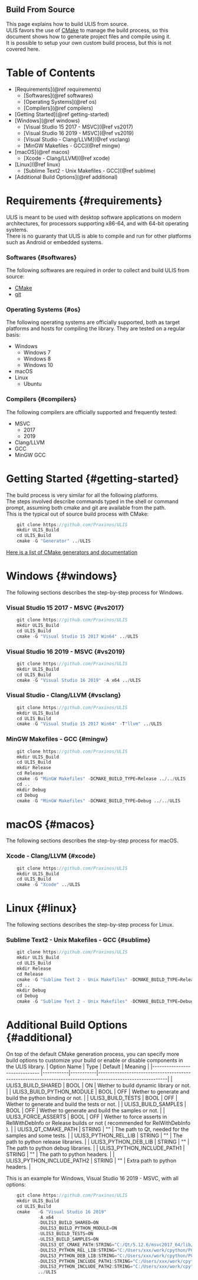 ## Build From Source
This page explains how to build ULIS from source.  
ULIS favors the use of [CMake](https://cmake.org/) to manage the build process, so this document shows how to generate project files and compile using it.  
It is possible to setup your own custom build process, but this is not covered here.

# Table of Contents
- [Requirements](@ref requirements)
    + [Softwares](@ref softwares)
    + [Operating Systems](@ref os)
    + [Compilers](@ref compilers)
- [Getting Started](@ref getting-started)
- [Windows](@ref windows)
    + [Visual Studio 15 2017 - MSVC](@ref vs2017)
    + [Visual Studio 16 2019 - MSVC](@ref vs2019)
    + [Visual Studio - Clang/LLVM](@ref vsclang)
    + [MinGW Makefiles - GCC](@ref mingw)
- [macOS](@ref macos)
    + [Xcode - Clang/LLVM](@ref xcode)
- [Linux](@ref linux)
    + [Sublime Text2 - Unix Makefiles - GCC](@ref sublime)
- [Additional Build Options](@ref additional)

# Requirements {#requirements}
ULIS is meant to be used with desktop software applications on modern architectures, for processors supporting x86-64, and with 64-bit operating systems.  
There is no guaranty that ULIS is able to compile and run for other platforms such as Android or embedded systems.

### Softwares {#softwares}
The following softwares are required in order to collect and build ULIS from source:
- [CMake](https://cmake.org/)
- [git](https://git-scm.com/)

### Operating Systems {#os}
The following operating systems are officially supported, both as target platforms and hosts for compiling the library. They are tested on a regular basis:
- Windows
    + Windows 7
    + Windows 8
    + Windows 10
- macOS
- Linux
    + Ubuntu

### Compilers {#compilers}
The following compilers are officially supported and frequently tested:
- MSVC
    + 2017
    + 2019
- Clang/LLVM
- GCC
- MinGW GCC

# Getting Started {#getting-started}
The build process is very similar for all the following platforms.  
The steps involved describe commands typed in the shell or command prompt, assuming both cmake and git are available from the path.  
This is the typical out of source build process with CMake:

```d
    git clone https://github.com/Praxinos/ULIS
    mkdir ULIS_Build
    cd ULIS_Build
    cmake -G "Generator" ../ULIS
```
[Here is a list of CMake generators and documentation](https://cmake.org/cmake/help/latest/manual/cmake-generators.7.html)

# Windows {#windows}
The following sections describes the step-by-step process for Windows.
### Visual Studio 15 2017 - MSVC {#vs2017}
```d
    git clone https://github.com/Praxinos/ULIS
    mkdir ULIS_Build
    cd ULIS_Build
    cmake -G "Visual Studio 15 2017 Win64" ../ULIS
```
### Visual Studio 16 2019 - MSVC {#vs2019}
```d
    git clone https://github.com/Praxinos/ULIS
    mkdir ULIS_Build
    cd ULIS_Build
    cmake -G "Visual Studio 16 2019" -A x64 ../ULIS
```
### Visual Studio - Clang/LLVM {#vsclang}
```d
    git clone https://github.com/Praxinos/ULIS
    mkdir ULIS_Build
    cd ULIS_Build
    cmake -G "Visual Studio 15 2017 Win64" -T"llvm" ../ULIS
```
### MinGW Makefiles - GCC {#mingw}
```d
    git clone https://github.com/Praxinos/ULIS
    mkdir ULIS_Build
    cd ULIS_Build
    mkdir Release
    cd Release
    cmake -G "MinGW Makefiles" -DCMAKE_BUILD_TYPE=Release ../../ULIS
    cd ..
    mkdir Debug
    cd Debug
    cmake -G "MinGW Makefiles" -DCMAKE_BUILD_TYPE=Debug ../../ULIS
```
# macOS {#macos}
The following sections describes the step-by-step process for macOS.
### Xcode - Clang/LLVM {#xcode}
```d
    git clone https://github.com/Praxinos/ULIS
    mkdir ULIS_Build
    cd ULIS_Build
    cmake -G "Xcode" ../ULIS
```
# Linux {#linux}
The following sections describes the step-by-step process for Linux.
### Sublime Text2 - Unix Makefiles - GCC {#sublime}
```d
    git clone https://github.com/Praxinos/ULIS
    mkdir ULIS_Build
    cd ULIS_Build
    mkdir Release
    cd Release
    cmake -G "Sublime Text 2 - Unix Makefiles" -DCMAKE_BUILD_TYPE=Release ../../ULIS
    cd ..
    mkdir Debug
    cd Debug
    cmake -G "Sublime Text 2 - Unix Makefiles" -DCMAKE_BUILD_TYPE=Debug ../../ULIS
```

# Additional Build Options {#additional}
On top of the default CMake generation process, you can specify more build options to customize your build or enable or disable components in the ULIS library.
| Option Name                   | Type      | Default   | Meaning                                                                                                   |
|------------------------------ |-----------|-----------|-----------------------------------------------------------------------------------------------------------|
| ULIS3_BUILD_SHARED            | BOOL      | ON        | Wether to build dynamic library or not.                                                                   |
| ULIS3_BUILD_PYTHON_MODULE     | BOOL      | OFF       | Wether to generate and build the python binding or not.                                                   |
| ULIS3_BUILD_TESTS             | BOOL      | OFF       | Wether to generate and build the tests or not.                                                            |
| ULIS3_BUILD_SAMPLES           | BOOL      | OFF       | Wether to generate and build the samples or not.                                                          |
| ULIS3_FORCE_ASSERTS           | BOOL      | OFF       | Wether to force asserts in RelWithDebInfo or Release builds or not ( recommended for RelWithDebInfo ).    |
| ULIS3_QT_CMAKE_PATH           | STRING    | ""        | The path to Qt, needed for the samples and some tests.                                                    |
| ULIS3_PYTHON_REL_LIB          | STRING    | ""        | The path to python release libraries.                                                                     |
| ULIS3_PYTHON_DEB_LIB          | STRING    | ""        | The path to python debug libraries.                                                                       |
| ULIS3_PYTHON_INCLUDE_PATH1    | STRING    | ""        | The path to python headers.                                                                               |
| ULIS3_PYTHON_INCLUDE_PATH2    | STRING    | ""        | Extra path to python headers.                                                                             |

This is an example for Windows, Visual Studio 16 2019 - MSVC, with all options:
```d
    git clone https://github.com/Praxinos/ULIS
    mkdir ULIS_Build
    cd ULIS_Build
    cmake   -G "Visual Studio 16 2019"                                                              ^
            -A x64                                                                                  ^
            -DULIS3_BUILD_SHARED=ON                                                                 ^
            -DULIS3_BUILD_PYTHON_MODULE=ON                                                          ^
            -ULIS3_BUILD_TESTS=ON                                                                   ^
            -ULIS3_BUILD_SAMPLES=ON                                                                 ^
            -DULIS3_QT_CMAKE_PATH:STRING="C:/Qt/5.12.6/msvc2017_64/lib/cmake/"                      ^
            -DULIS3_PYTHON_REL_LIB:STRING="C:/Users/xxx/work/cpython/PCbuild/amd64/python39.lib"    ^
            -DULIS3_PYTHON_DEB_LIB:STRING="C:/Users/xxx/work/cpython/PCbuild/amd64/python39_d.lib"  ^
            -DULIS3_PYTHON_INCLUDE_PATH1:STRING="C:/Users/xxx/work/cpython/Include/"                ^
            -DULIS3_PYTHON_INCLUDE_PATH2:STRING="C:/Users/xxx/work/cpython/PC/"                     ^
            ../ULIS
```

